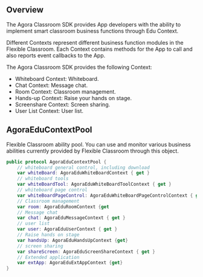 ## Overview

The Agora Classroom SDK provides App developers with the ability to implement smart classroom business functions through Edu Context.

Different Contexts represent different business function modules in the  Flexible Classroom. Each Context contains methods for the App to call and also reports event callbacks to the App.

The Agora Classroom SDK provides the following Context:

- Whiteboard Context: Whiteboard.
- Chat Context: Message chat.
- Room Context: Classroom management.
- Hands-up Context: Raise your hands on stage.
- Screenshare Context: Screen sharing.
- User List Context: User list.

## AgoraEduContextPool

 Flexible Classroom ability pool. You can use and monitor various business abilities currently provided by  Flexible Classroom through this object.

```swift
public protocol AgoraEduContextPool {
    // whiteboard general control, including download
    var whiteBoard: AgoraEduWhiteBoardContext { get }
    // whiteboard tools
    var whiteBoardTool: AgoraEduWhiteBoardToolContext { get }
    // whiteboard page control
    var whiteBoardPageControl: AgoraEduWhiteBoardPageControlContext { get }
    // Classroom management
    var room: AgoraEduRoomContext {get
    // Message chat
    var chat: AgoraEduMessageContext { get }
    // user list
    var user: AgoraEduUserContext { get }
    // Raise hands on stage
    var handsUp: AgoraEduHandsUpContext {get}
    // screen sharing
    var shareScreen: AgoraEduScreenShareContext { get }
    // Extended application
    var extApp: AgoraEduExtAppContext {get}
}
```

